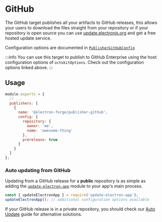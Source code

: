 # GitHub

The GitHub target publishes all your artifacts to GitHub releases, this allows your users to download the files straight from your repository or if your repository is open source you can use [update.electronjs.org](https://github.com/electron/update.electronjs.org) and get a free hosted update service.

Configuration options are documented in [`PublisherGitHubConfig`](https://js.electronforge.io/interfaces/\_electron\_forge\_publisher\_github.PublisherGitHubConfig.html)

:::info
You can use this target to publish to GitHub Enterprise using the host configuration options of `octokitOptions`. Check out the configuration options linked above.
:::

## Usage

```jsx title="forge.config.js"
module.exports = {
  // ...
  publishers: [
    {
      name: '@electron-forge/publisher-github',
      config: {
        repository: {
          owner: 'me',
          name: 'awesome-thing'
        },
        prerelease: true
      }
    }
  ]
};
```


### Auto updating from GitHub

Updating from a GitHub release for a **public** repository is as simple as adding the [`update-electron-app`](https://github.com/electron/update-electron-app) module to your app's main process.

```jsx title="main.js"
const { updateElectronApp } = require('update-electron-app');
updateElectronApp(); // additional configuration options available
```


If your GitHub release is in a private repository, you should check our [Auto Update](../../advanced/auto-update.md) guide for alternative solutions.
